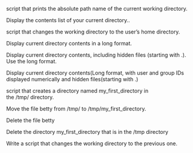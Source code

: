 script that prints the absolute path name of the current working directory.

Display the contents list of your current directory..

script that changes the working directory to the user’s home directory.

Display current directory contents in a long format.

Display current directory contents, including hidden files (starting with .). Use the long format.

Display current directory contents(Long format, with user and group IDs displayed numerically and hidden files(starting with .)
 
script that creates a directory named my_first_directory in the /tmp/ directory.

Move the file betty from /tmp/ to /tmp/my_first_directory.

Delete the file betty

Delete the directory my_first_directory that is in the /tmp directory

Write a script that changes the working directory to the previous one.
